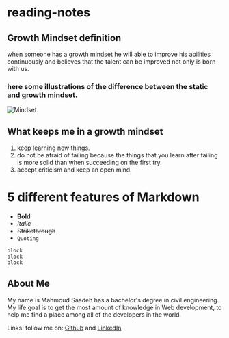 # reading-notes

## Growth Mindset definition
when someone has a growth mindset he will able to improve his abilities continuously and believes that the talent can be improved not only is born with us.

### here some illustrations of the difference between the **static** and **growth** mindset. 
![Mindset](https://3kllhk1ibq34qk6sp3bhtox1-wpengine.netdna-ssl.com/wp-content/uploads/NewGrowthMindset2.png)

## What keeps me in a growth mindset
1. keep learning new things.
2. do not be afraid of failing because the things that you learn after failing is more solid than when succeeding on the first try.
3. accept criticism and keep an open mind.

# 5 different features of Markdown
- **Bold**
- *Italic*
- ~~Strikethrough~~
- `Quoting`
```
block
block
block
````

## About Me
My name is Mahmoud Saadeh has a bachelor's degree in civil engineering.
My life goal is to get the most amount of knowledge in Web development, to help me find a place among all of the developers in the world.

Links: follow me on: [Github](https://github.com/Mahmoud-Saadeh) and [LinkedIn](https://www.linkedin.com/in/mahmoud-saadeh-908b3116a/) 
